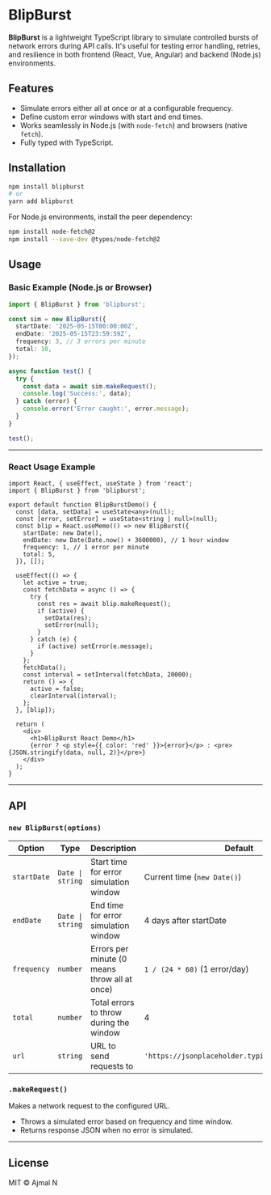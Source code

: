 # BlipBurst

**BlipBurst** is a lightweight TypeScript library to simulate controlled bursts of network errors during API calls. It's useful for testing error handling, retries, and resilience in both frontend (React, Vue, Angular) and backend (Node.js) environments.

## Features

- Simulate errors either all at once or at a configurable frequency.
- Define custom error windows with start and end times.
- Works seamlessly in Node.js (with `node-fetch`) and browsers (native `fetch`).
- Fully typed with TypeScript.

## Installation

```bash
npm install blipburst
# or
yarn add blipburst
```

For Node.js environments, install the peer dependency:

```bash
npm install node-fetch@2
npm install --save-dev @types/node-fetch@2
```

## Usage

### Basic Example (Node.js or Browser)

```ts
import { BlipBurst } from 'blipburst';

const sim = new BlipBurst({
  startDate: '2025-05-15T00:00:00Z',
  endDate: '2025-05-15T23:59:59Z',
  frequency: 3, // 3 errors per minute
  total: 10,
});

async function test() {
  try {
    const data = await sim.makeRequest();
    console.log('Success:', data);
  } catch (error) {
    console.error('Error caught:', error.message);
  }
}

test();
```

---

### React Usage Example

```tsx
import React, { useEffect, useState } from 'react';
import { BlipBurst } from 'blipburst';

export default function BlipBurstDemo() {
  const [data, setData] = useState<any>(null);
  const [error, setError] = useState<string | null>(null);
  const blip = React.useMemo(() => new BlipBurst({
    startDate: new Date(),
    endDate: new Date(Date.now() + 3600000), // 1 hour window
    frequency: 1, // 1 error per minute
    total: 5,
  }), []);

  useEffect(() => {
    let active = true;
    const fetchData = async () => {
      try {
        const res = await blip.makeRequest();
        if (active) {
          setData(res);
          setError(null);
        }
      } catch (e) {
        if (active) setError(e.message);
      }
    };
    fetchData();
    const interval = setInterval(fetchData, 20000);
    return () => {
      active = false;
      clearInterval(interval);
    };
  }, [blip]);

  return (
    <div>
      <h1>BlipBurst React Demo</h1>
      {error ? <p style={{ color: 'red' }}>{error}</p> : <pre>{JSON.stringify(data, null, 2)}</pre>}
    </div>
  );
}
```

---

## API

### `new BlipBurst(options)`

| Option      | Type             | Description                                   | Default                                        |
|-------------|------------------|-----------------------------------------------|------------------------------------------------|
| `startDate` | `Date \| string` | Start time for error simulation window        | Current time (`new Date()`)                    |
| `endDate`   | `Date \| string` | End time for error simulation window          | 4 days after startDate                         |
| `frequency` | `number`         | Errors per minute (0 means throw all at once) | `1 / (24 * 60)` (1 error/day)                  |
| `total`     | `number`         | Total errors to throw during the window       | 4                                              |
| `url`       | `string`         | URL to send requests to                       | `'https://jsonplaceholder.typicode.com/posts/1'` |

### `.makeRequest()`

Makes a network request to the configured URL.

- Throws a simulated error based on frequency and time window.
- Returns response JSON when no error is simulated.

---

## License

MIT © Ajmal N

